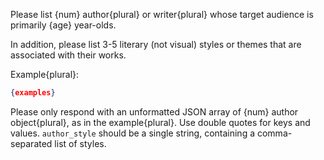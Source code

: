 Please list {num} author{plural} or writer{plural} whose target audience is primarily {age} year-olds. 

In addition, please list 3-5 literary (not visual) styles or themes that are associated with their works.

Example{plural}:

```json
{examples}
```

Please only respond with an unformatted JSON array of {num} author object{plural}, as in the example{plural}. Use double quotes for keys and values. `author_style` should be a single string, containing a comma-separated list of styles.